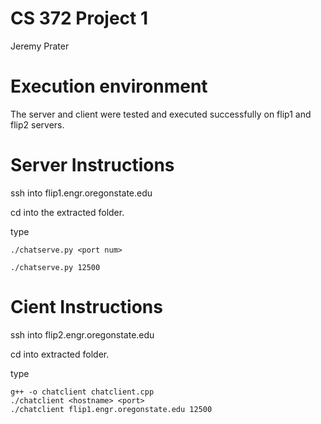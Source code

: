 # CS 372 Project 1
Jeremy Prater

# Execution environment
The server and client were tested and executed successfully on flip1 and flip2 servers.


# Server Instructions

ssh into flip1.engr.oregonstate.edu

cd into the extracted folder.

type

```
./chatserve.py <port num>

./chatserve.py 12500
```

# Cient Instructions

ssh into flip2.engr.oregonstate.edu

cd into extracted folder.

type

```
g++ -o chatclient chatclient.cpp
./chatclient <hostname> <port>
./chatclient flip1.engr.oregonstate.edu 12500